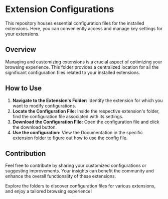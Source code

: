 # Extension Configurations
This repository houses essential configuration files for the installed extensions. Here, you can conveniently access and manage key settings for your extensions.
## Overview
Managing and customizing extensions is a crucial aspect of optimizing your browsing experience. This folder provides a centralized location for all the significant configuration files related to your installed extensions.
## How to Use
1. **Navigate to the Extension's Folder:** Identify the extension for which you want to modify configurations.
2. **Locate the Configuration File:** Inside the respective extension's folder, find the configuration file associated with its settings.
3. **Download the Configuration File:** Open the configuration file and click the download button.
4. **Use the configuration:** View the Documentation in the specific extension folder to figure out how to use the config file.
## Contribution
Feel free to contribute by sharing your customized configurations or suggesting improvements. Your insights can benefit the community and enhance the overall functionality of these extensions.

Explore the folders to discover configuration files for various extensions, and enjoy a tailored browsing experience!
